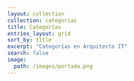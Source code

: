 ```yaml
---
layout: collection
collection: categorias
title: Categorías
entries_layout: grid
sort_by: title
excerpt: "Categorías en Arquitecto IT"
search: false
image:
  path: /images/portada.png
---
```


